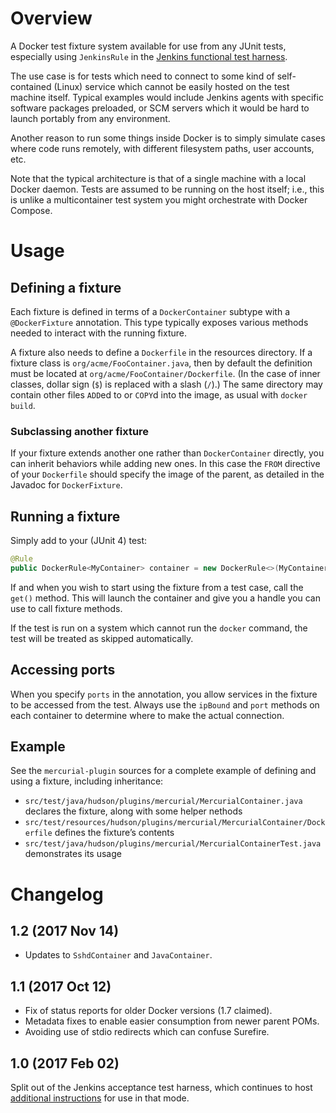# Overview

A Docker test fixture system available for use from any JUnit tests,
especially using `JenkinsRule` in the [Jenkins functional test harness](https://github.com/jenkinsci/jenkins-test-harness/blob/master/README.md).

The use case is for tests which need to connect to some kind of self-contained (Linux) service
which cannot be easily hosted on the test machine itself.
Typical examples would include Jenkins agents with specific software packages preloaded,
or SCM servers which it would be hard to launch portably from any environment.

Another reason to run some things inside Docker is to simply simulate cases where code runs remotely,
with different filesystem paths, user accounts, etc.

Note that the typical architecture is that of a single machine with a local Docker daemon.
Tests are assumed to be running on the host itself;
i.e., this is unlike a multicontainer test system you might orchestrate with Docker Compose.

# Usage

## Defining a fixture

Each fixture is defined in terms of a `DockerContainer` subtype with a `@DockerFixture` annotation.
This type typically exposes various methods needed to interact with the running fixture.

A fixture also needs to define a `Dockerfile` in the resources directory.
If a fixture class is `org/acme/FooContainer.java`,
then by default the definition must be located at `org/acme/FooContainer/Dockerfile`.
(In the case of inner classes, dollar sign (`$`) is replaced with a slash (`/`).)
The same directory may contain other files `ADD`ed to or `COPY`d into the image, as usual with `docker build`.

### Subclassing another fixture

If your fixture extends another one rather than `DockerContainer` directly,
you can inherit behaviors while adding new ones.
In this case the `FROM` directive of your `Dockerfile` should specify the image of the parent,
as detailed in the Javadoc for `DockerFixture`.

## Running a fixture

Simply add to your (JUnit 4) test:

```java
@Rule
public DockerRule<MyContainer> container = new DockerRule<>(MyContainer.class);
```

If and when you wish to start using the fixture from a test case, call the `get()` method.
This will launch the container and give you a handle you can use to call fixture methods.

If the test is run on a system which cannot run the `docker` command,
the test will be treated as skipped automatically.

## Accessing ports

When you specify `ports` in the annotation, you allow services in the fixture to be accessed from the test.
Always use the `ipBound` and `port` methods on each container to determine where to make the actual connection.

## Example

See the `mercurial-plugin` sources for a complete example of defining and using a fixture, including inheritance:
* `src/test/java/hudson/plugins/mercurial/MercurialContainer.java` declares the fixture, along with some helper nethods
* `src/test/resources/hudson/plugins/mercurial/MercurialContainer/Dockerfile` defines the fixture’s contents
* `src/test/java/hudson/plugins/mercurial/MercurialContainerTest.java` demonstrates its usage

# Changelog

## 1.2 (2017 Nov 14)

* Updates to `SshdContainer` and `JavaContainer`.

## 1.1 (2017 Oct 12)

* Fix of status reports for older Docker versions (1.7 claimed).
* Metadata fixes to enable easier consumption from newer parent POMs.
* Avoiding use of stdio redirects which can confuse Surefire.

## 1.0 (2017 Feb 02)

Split out of the Jenkins acceptance test harness,
which continues to host [additional instructions](https://github.com/jenkinsci/acceptance-test-harness/blob/master/docs/FIXTURES.md) for use in that mode.
